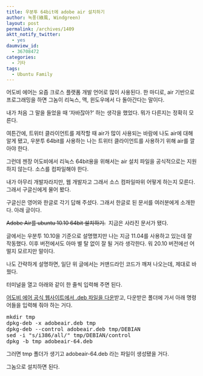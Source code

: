 ```yaml
---
title: 우분투 64bit에 adobe air 설치하기
author: 녹풍(綠風, Windgreen)
layout: post
permalink: /archives/1409
aktt_notify_twitter:
  - yes
daumview_id:
  - 36708472
categories:
  - 기타
tags:
  - Ubuntu Family
---
```

어도비 에어는 요즘 크로스 플랫폼 개발 언어로 많이 사용된다. 한 마디로, air 기반으로 프로그래밍을 하면 그놈이 리눅스, 맥, 윈도우에서 다 돌아간다는 말이다.

내가 처음 그 말을 들었을 때 &#8216;자바잖아?&#8217; 하는 생각을 했었다. 뭐가 다른지는 정확히 모른다.

여튼간에, 트위터 클라이언트를 제작할 때 air가 많이 사용되는 바람에 나도 air에 대해 알게 됐고, 우분투 64bit를 사용하는 나는 트위터 클라이언트를 사용하기 위해 air를 깔아야 한다.

그런데 젠장 어도비에서 리눅스 64bit용을 위해서는 air 설치 파일을 공식적으로는 지원하지 않는다. 소스를 컴파일해야 한다.

내가 아무리 개발자라지만, 웹 개발자고 그래서 소스 컴파일따위 어떻게 하는지 모른다. 그래서 구글신에게 물어 봤다.

구글신은 영어와 한글로 각기 답해 주셨다. 그래서 한글로 된 문서를 여러분에게 소개한다. 아래 글이다.

<del>Adobe Air를 ubuntu 10.10 64bit 설치하기.</del>  지금은 사라진 문서가 됐다.

글에서는 우분투 10.10을 기준으로 설명했지만 나는 지금 11.04를 사용하고 있는데 잘 작동했다. 이후 버전에서도 아마 별 탈 없이 잘 될 거라 생각한다. 워 20.10 버전에선 어떨지 모르지만 말이다.

나도 간략하게 설명하면, 일단 위 글에서는 커맨드라인 코드가 깨져 나오는데, 제대로 바꿨다.

터미널을 열고 아래와 같이 한 줄씩 입력해 주면 된다.

[어도비 에어 공식 웹사이트에서 .deb 파일을 다운][1]받고, 다운받은 폴더에 가서 아래 명령어들을 입력해 줘야 하는 거다.

<pre>mkdir tmp
dpkg-deb -x adobeair.deb tmp
dpkg-deb --control adobeair.deb tmp/DEBIAN
sed -i "s/i386/all/" tmp/DEBIAN/control
dpkg -b tmp adobeair-64.deb</pre>

그러면 tmp 폴더가 생기고 adobeair-64.deb 라는 파일이 생성됐을 거다.

그놈으로 설치하면 된다.

 [1]: http://get.adobe.com/kr/air/